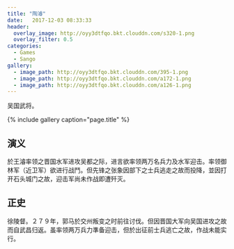 ```yaml
---
title: "陶濬"
date:   2017-12-03 08:33:33
header:
  overlay_image: http://oyy3dtfqo.bkt.clouddn.com/s320-1.png
  overlay_filter: 0.5
categories:
  - Games
  - Sango
gallery:
  - image_path: http://oyy3dtfqo.bkt.clouddn.com/395-1.png
  - image_path: http://oyy3dtfqo.bkt.clouddn.com/a172-1.png
  - image_path: http://oyy3dtfqo.bkt.clouddn.com/a126-1.png
---
```


吴国武将。

{% include gallery caption="page.title" %}

## 演义

於王濬率领之晋国水军进攻吴都之际，进言欲率领两万名兵力及水军迎击。率领御林军（近卫军）欲进行战鬥。但先锋之张象因部下之士兵逃走之故而投降，並因打开石头城门之故，迎击军尚未作战即遭歼灭。

## 正史

徐陵督。２７９年，郭马於交州叛变之时前往讨伐。但因晋国大军向吴国进攻之故而自武昌归返。虽率领两万兵力準备迎击，但於出征前士兵逃亡之故，作战未能实行。
